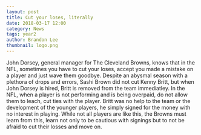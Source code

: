 ```yaml
---
layout: post
title: Cut your loses, literally
date: 2018-03-17 12:00
category: News
tags: year2
author: Brandon Lee
thumbnail: logo.png
---
```


John Dorsey, general manager for The Cleveland Browns, knows that in the NFL, sometimes you have to cut your loses, accept you made a mistake on a player and just wave them goodbye. Despite an abysmal season with a plethora of drops and errors, Sashi Brown did not cut Kenny Britt, but when John Dorsey is hired, Britt is removed from the team immediatley. In the NFL, when a player is not performing and is being overpaid, do not allow them to leach, cut ties with the player. Britt was no help to the team or the development of the younger players, he simply signed for the money with no interest in playing. While not all players are like this, the Browns must learn from this, learn not only to be cautious with signings but to not be afraid to cut their losses and move on. 
